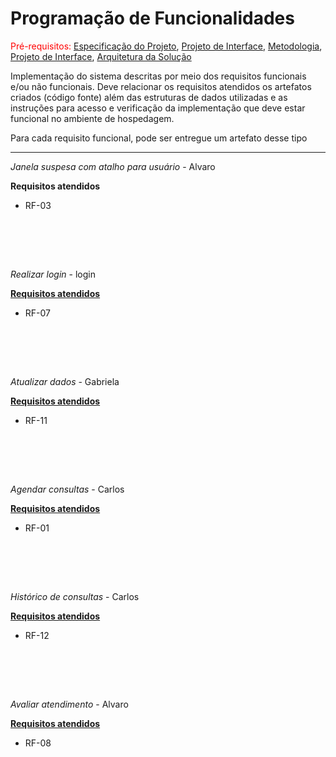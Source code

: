 # Programação de Funcionalidades

<span style="color:red">Pré-requisitos: <a href="2-Especificação do Projeto.md"> Especificação do Projeto</a></span>, <a href="3-Projeto de Interface.md"> Projeto de Interface</a>, <a href="4-Metodologia.md"> Metodologia</a>, <a href="3-Projeto de Interface.md"> Projeto de Interface</a>, <a href="5-Arquitetura da Solução.md"> Arquitetura da Solução</a>

Implementação do sistema descritas por meio dos requisitos funcionais e/ou não funcionais. Deve relacionar os requisitos atendidos os artefatos criados (código fonte) além das estruturas de dados utilizadas e as instruções para acesso e verificação da implementação que deve estar funcional no ambiente de hospedagem.

Para cada requisito funcional, pode ser entregue um artefato desse tipo

<hr>

<i>Janela suspesa com atalho para usuário</i> - Alvaro

  <b>Requisitos atendidos</b>
<ul>
  <li>RF-03 </li>
</ul>

<div algin="center">
            <img src="https://github.com/ICEI-PUC-Minas-PMV-ADS/pmv-ads-2023-1-e1-proj-web-t5-pmv-ads-2023-1-e1-proj-web-t5-mente/assets/127910122/d4a1b515-7e03-4d0b-acfd-ddf958ecad13" alt="">
            
<br><br><br>

<i>Realizar login</i> - login

 <b><u>Requisitos atendidos</u></b>
<ul>
  <li>RF-07 </li>
</ul>
  
<img src="https://github.com/ICEI-PUC-Minas-PMV-ADS/pmv-ads-2023-1-e1-proj-web-t5-pmv-ads-2023-1-e1-proj-web-t5-mente/assets/127910122/cc3ae2a8-2afc-445a-b1b9-7b8442b8a566" alt="">
        </div>

<br><br><br>

<i>Atualizar dados </i> - Gabriela

  <b><u>Requisitos atendidos</u></b>
<ul>
  <li>RF-11 </li>
</ul>

 <div algin="center">
 <img src="https://github.com/ICEI-PUC-Minas-PMV-ADS/pmv-ads-2023-1-e1-proj-web-t5-pmv-ads-2023-1-e1-proj-web-t5-mente/assets/127910122/67f9bda7-95e2-46ed-9600-e2d5918c5aff" alt="">
</div>

<br><br><br>


<i>Agendar consultas</i> - Carlos

  <b><u>Requisitos atendidos</u></b>
<ul>
  <li>RF-01 </li>
</ul>


<div algin="center">
  <img src="https://github.com/ICEI-PUC-Minas-PMV-ADS/pmv-ads-2023-1-e1-proj-web-t5-pmv-ads-2023-1-e1-proj-web-t5-mente/assets/127910122/5ae8c1d6-48df-4909-8a63-d5ddee0bed4a" alt="">
</div>

 <div algin="center">
  <img src="https://github.com/ICEI-PUC-Minas-PMV-ADS/pmv-ads-2023-1-e1-proj-web-t5-pmv-ads-2023-1-e1-proj-web-t5-mente/assets/127910122/1fc37561-2398-4b07-be3f-e1c9b1c7d15d" alt="">
</div>     
      
<br><br><br>


<i>Histórico de consultas</i> - Carlos

  <b><u>Requisitos atendidos</u></b>
<ul>
  <li>RF-12 </li>
</ul>

<div algin="center">
  <img src="https://github.com/ICEI-PUC-Minas-PMV-ADS/pmv-ads-2023-1-e1-proj-web-t5-pmv-ads-2023-1-e1-proj-web-t5-mente/assets/123635086/c6677fca-d90d-4233-8f21-88a9fe2c28ef" alt="">
</div> 

<br><br><br>      


<i>Avaliar atendimento</i> - Alvaro

  <b><u>Requisitos atendidos</u></b>
<ul>
  <li>RF-08 </li>
</ul>

<div algin="center">
  <img src="https://github.com/ICEI-PUC-Minas-PMV-ADS/pmv-ads-2023-1-e1-proj-web-t5-pmv-ads-2023-1-e1-proj-web-t5-mente/assets/123635086/7cbca7d9-ca33-4ef7-bd68-d9e84008442e" alt="">
</div>
      


